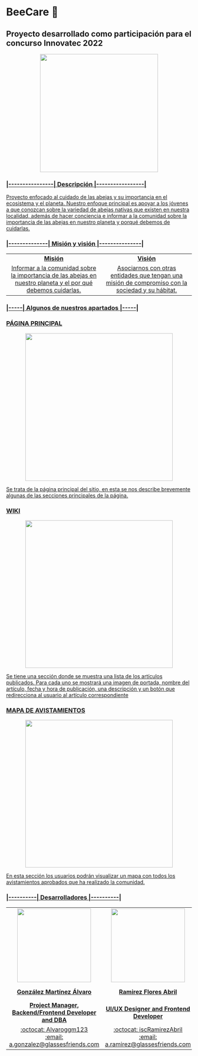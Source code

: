 # BeeCare :bee:
## Proyecto desarrollado como participación para el concurso Innovatec 2022

<p align=center>
  <a href="https://beecare.glassesfriends.com/memb/"><img src="https://beecare.glassesfriends.com/static/img/logos/Bee%2520Care%2520Horizontal%2520Logo.svg"; style="width: 20rem"/>
</p>

### **|----------------| Descripción |-----------------|**
Proyecto enfocado al cuidado de las abejas y su importancia en el ecosistema y el planeta. Nuestro enfoque principal es apoyar a los jóvenes a que conozcan sobre la variedad de abejas nativas que existen en nuestra localidad, además de hacer conciencia e informar a la comunidad sobre la importancia de las abejas en nuestro planeta y porqué debemos de cuidarlas.

### **|--------------| Misión y visión |---------------|**
<p align=center>
<table>
<tr>
  <td align="center"><strong>Misión</strong></td>
  <td align="center"><strong>Visión</strong></td>
</tr>

<tr>
  <td align="center">Informar a la comunidad sobre la importancia de las abejas en nuestro planeta y el por qué debemos cuidarlas.</td>
  <td align="center">Asociarnos con otras entidades que tengan una misión de compromiso con la sociedad y su hábitat.</td>
</tr>
</table>
</p>

### **|-----| Algunos de nuestros apartados |-----|**
### PÁGINA PRINCIPAL
<p align="center">
  <a href="https://beecare.glassesfriends.com/memb/"><img src="https://github.com/GlassesFriends/BeeCare/blob/main/repo/Inicio.jpeg?raw=true" width=400/>
</p>
Se trata de la página principal del sitio, en esta se nos describe brevemente algunas de las secciones principales de la página.

### WIKI
<p align="center">
  <a href="https://beecare.glassesfriends.com/wiki/"><img src="https://github.com/GlassesFriends/BeeCare/blob/main/repo/Wiki.jpeg?raw=true" width=400/>
</p>
Se tiene una sección donde se muestra una lista de los artículos publicados. Para cada uno se mostrará una imagen de portada, nombre del artículo, fecha y hora de publicación, una descripción y un botón que redirecciona al usuario al artículo correspondiente

### MAPA DE AVISTAMIENTOS
<p align="center">
  <a href="https://beecare.glassesfriends.com/sighting/sightings/"><img src="https://github.com/GlassesFriends/BeeCare/blob/main/repo/Mapa de avistamientos.jpeg?raw=true" width=400/>
</p>
En esta sección los usuarios podrán visualizar un mapa con todos los avistamientos aprobados que ha realizado la comunidad.

### **|----------| Desarrolladores |----------|**
<table align="center" style="margin: 0px auto;">
<tr>
  <td align="center"><img src="https://github.com/GlassesFriends/BeeCare/blob/main/static/img/profile/profileAlvaro.png?raw=true?raw=true" width=200/></td>
  <td align="center"><img src="https://github.com/GlassesFriends/BeeCare/blob/main/static/img/profile/profileAbril.png?raw=true?raw=true" width=200/></td>
  <td align="center"><img src="https://github.com/GlassesFriends/BeeCare/blob/main/static/img/profile/profileDaniel.png?raw=true?raw=true" width=200/></td>
</tr>

<tr>
  <td align="center"><strong>González Martínez Álvaro</strong></td>
  <td align="center"><strong>Ramirez Flores Abril</strong></td>
  <td align="center"><strong>Corona García Daniel Alejandro</strong></td>
</tr>
  
<tr>
   <td align="center"><strong>Project Manager, Backend/Frontend Developer and DBA</strong></td>
   <td align="center"><strong>UI/UX Designer and Frontend Developer</strong></td>
   <td align="center"><strong>Backend developer and DBA</strong></td>
</tr>

<tr>
   <td align="center">:octocat: <a href="https://github.com/Alvaroggm123">Alvaroggm123</a><br>:email: <a href="mailto:a.gonzalez@glassesfriends.com"> a.gonzalez@glassesfriends.com</td>
   <td align="center">:octocat: <a href="https://github.com/iscRamirezAbril/">iscRamirezAbril</a><br>:email: <a href="mailto:a.ramirez@glassesfriends.com"> a.ramirez@glassesfriends.com</td>
   <td align="center">:octocat: <a href="https://github.com/corona9955/">corona9955</a><br>:email: <a href="mailto:d.corona@glassesfriends.com"> d.corona@glassesfriends.com</td>
</tr>
</table>

